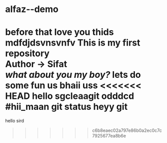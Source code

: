 # alfaz--demo
before that love you
thids mdfdjdsvnsvnfv
This is my first repository
<br>
Author -> Sifat
<br>
<i>what about you my boy? </i>
<b>lets do some fun</b>
us bhaii uss
<<<<<<< HEAD
hello sgcleaagit odddcd
\
#hii_maan
git status
heyy
git
=======
hello sird
>>>>>>> c6b8eaec02a797e86b0a2ec0c7c7925677ea8b6e

